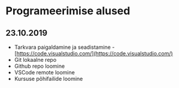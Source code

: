 # Programeerimise alused
## 23.10.2019
* Tarkvara paigaldamine ja seadistamine - [https://code.visualstudio.com/](https://code.visualstudio.com/)
* Git lokaalne repo
* Github repo loomine
* VSCode remote loomine
* Kursuse põhifailide loomine
